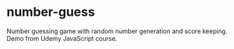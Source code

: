 # number-guess

Number guessing game with random number generation and score keeping.
Demo from Udemy JavaScript course.
